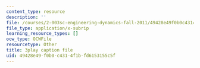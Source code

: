 ```yaml
---
content_type: resource
description: ''
file: /courses/2-003sc-engineering-dynamics-fall-2011/49428e49f0b0c4314f1bfd6153155c5f_jROTMB142T0.srt
file_type: application/x-subrip
learning_resource_types: []
ocw_type: OCWFile
resourcetype: Other
title: 3play caption file
uid: 49428e49-f0b0-c431-4f1b-fd6153155c5f
---
```


